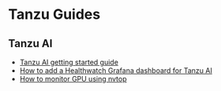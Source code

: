 # Tanzu Guides

## Tanzu AI
- [Tanzu AI getting started guide](Tanzu-AI/Tanzu-AI-getting-started-guide.md)
- [How to add a Healthwatch Grafana dashboard for Tanzu AI](/Tanzu-AI/how-to-adda-Healthwatch-Grafana-dashboard-for-Tanzu-AI.md)
- [How to monitor GPU using nvtop](/Tanzu-AI/how-to-monitor-GPU-with-nvtop.md)
